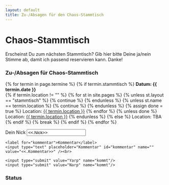 ```yaml
---
layout: default
title: Zu-/Absagen für den Chaos-Stammtisch
---
```


# Chaos-Stammtisch

Erscheinst Du zum nächsten Stammtisch? Gib hier bitte Deine ja/nein
Stimme ab, damit ich passend reservieren kann. Danke!

### Zu-/Absagen für Chaos-Stammtisch

<p>
{% for termin in page.termine %}
	{% if termin.stammtisch %}
		<b>Datum: {{ termin.date }}</b><br>
		{% if termin.location != "" %}
			{% for st in site.pages %}
				{% unless st.layout == "stammtisch" %}
					{% continue %}
				{% endunless %}
				{% unless st.name == termin.location %}
					{% continue %}
				{% endunless %}
				{% assign done = true %}
				Location: <a href="{{ st.url }}">{{ termin.location }}</a>
			{% endfor %}
			{% unless done %}
				Location: <a href="stammtisch.html">{{ termin.location }}</a>
			{% endunless %}
		{% else %}
			Location: TBA
		{% endif %}
		{% break %}
	{% endif %}
{% endfor %}
</p>


<form method="POST">
	<label for="nick">Dein Nick</label>
	<input type="text" placeholder="Dein Nick" id="nick" name="nick" value="<<.Nick>>" /><br>

	<label for="kommentar">Kommentar</label>
	<input type="text" placeholder="Kommentar" id="kommentar" name="" value="<<.Kommentar>>" /><br>

	<input type="submit" value="Yarp" name="kommt"/>
	<input type="submit" value="Narp" name="kommt"/>
</form>


### Status

